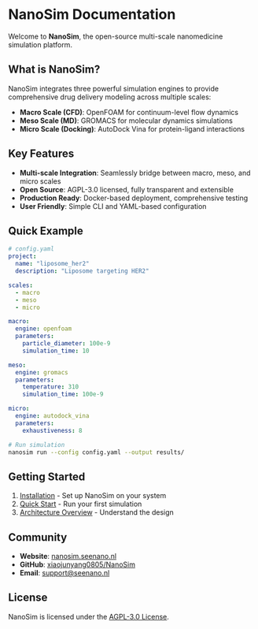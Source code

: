 # NanoSim Documentation

Welcome to **NanoSim**, the open-source multi-scale nanomedicine simulation platform.

## What is NanoSim?

NanoSim integrates three powerful simulation engines to provide comprehensive drug delivery modeling across multiple scales:

- **Macro Scale (CFD)**: OpenFOAM for continuum-level flow dynamics
- **Meso Scale (MD)**: GROMACS for molecular dynamics simulations
- **Micro Scale (Docking)**: AutoDock Vina for protein-ligand interactions

## Key Features

- **Multi-scale Integration**: Seamlessly bridge between macro, meso, and micro scales
- **Open Source**: AGPL-3.0 licensed, fully transparent and extensible
- **Production Ready**: Docker-based deployment, comprehensive testing
- **User Friendly**: Simple CLI and YAML-based configuration

## Quick Example

```yaml
# config.yaml
project:
  name: "liposome_her2"
  description: "Liposome targeting HER2"

scales:
  - macro
  - meso
  - micro

macro:
  engine: openfoam
  parameters:
    particle_diameter: 100e-9
    simulation_time: 10

meso:
  engine: gromacs
  parameters:
    temperature: 310
    simulation_time: 100e-9

micro:
  engine: autodock_vina
  parameters:
    exhaustiveness: 8
```

```bash
# Run simulation
nanosim run --config config.yaml --output results/
```

## Getting Started

1. [Installation](installation.md) - Set up NanoSim on your system
2. [Quick Start](guide/quickstart.md) - Run your first simulation
3. [Architecture Overview](architecture/overview.md) - Understand the design

## Community

- **Website**: [nanosim.seenano.nl](https://nanosim.seenano.nl)
- **GitHub**: [xiaojunyang0805/NanoSim](https://github.com/xiaojunyang0805/NanoSim)
- **Email**: [support@seenano.nl](mailto:support@seenano.nl)

## License

NanoSim is licensed under the [AGPL-3.0 License](https://github.com/xiaojunyang0805/NanoSim/blob/main/LICENSE).
